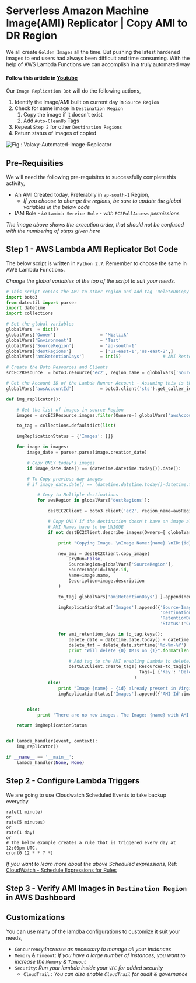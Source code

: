 # Serverless Amazon Machine Image(AMI) Replicator | Copy AMI to DR Region
We all create `Golden Images` all the time. But pushing the latest hardened images to end users had always been difficult and time consuming. With the help of AWS Lambda Functions we can accomplish in a truly automated way

#### Follow this article in [Youtube](https://www.youtube.com/watch?v=iujwfIPoEiM&list=PLxzKY3wu0_FKok5gI1v4g4S-g-PLaW9YD&index=6&t=0s)

Our `Image Replication Bot` will do the following actions,
1. Identify the Image/AMI built on current day in `Source Region`
1. Check for same image in `Destination Region`
   1. Copy the image if it doesn't exist
   1. Add `Auto-CleanUp` Tags
1. Repeat `Step 2` for other `Destination Regions`
1. Return status of images of copied

![Fig : Valaxy-Automated-Image-Replicator](https://raw.githubusercontent.com/miztiik/serverless-ami-replicator/master/images/Serverless-AMI-Replicator.jpg)

## Pre-Requisities
We will need the following pre-requisites to successfully complete this activity,
- An AMI Created today, Preferablly in `ap-south-1` Region,
  - _If you choose to change the regions, be sure to update the global variables in the below code_
- IAM Role - _i.e_ `Lambda Service Role` - _with_ `EC2FullAccess` _permissions_

_The image above shows the execution order, that should not be confused with the numbering of steps given here_

## Step 1 - AWS Lambda AMI Replicator Bot Code
The below script is written in `Python 2.7`. Remember to choose the same in AWS Lambda Functions.

_Change the global variables at the top of the script to suit your needs._
```py
# This script copies the AMI to other region and add tag 'DeleteOnCopy' with retention days specified.
import boto3
from dateutil import parser
import datetime
import collections

# Set the global variables
globalVars  = dict()
globalVars['Owner']                 = 'Miztiik'
globalVars['Environment']           = 'Test'
globalVars['SourceRegion']          = 'ap-south-1'
globalVars['destRegions']           = ['us-east-1','us-east-2',]        # List of AWS Regions to which the AMI to be copied
globalVars['amiRetentionDays']      = int(5)                # AMI Rentention days in DR/Destination Region.

# Create the Boto Resources and Clients
srcEC2Resource  = boto3.resource('ec2', region_name = globalVars['SourceRegion'])

# Get the Account ID of the Lambda Runner Account - Assuming this is the source account
globalVars['awsAccountId']          = boto3.client('sts').get_caller_identity()['Account']

def img_replicator():

    # Get the list of images in source Region
    images = srcEC2Resource.images.filter(Owners=[ globalVars['awsAccountId'] ])

    to_tag = collections.defaultdict(list)

    imgReplicationStatus = {'Images': []}

    for image in images:
        image_date = parser.parse(image.creation_date)

        # Copy ONLY today's images
        if image_date.date() == (datetime.datetime.today()).date():

        # To Copy previous day images
        # if image_date.date() == (datetime.datetime.today()-datetime.timedelta(1)).date():

            # Copy to Multiple destinations
            for awsRegion in globalVars['destRegions']:

                destEC2Client = boto3.client('ec2', region_name=awsRegion)

                # Copy ONLY if the destination doesn't have an image already with the same name
                # AMI Names have to be UNIQUE
                if not destEC2Client.describe_images(Owners=[ globalVars['awsAccountId'] ], Filters=[{'Name':'name', 'Values':[image.name]}])['Images']:

                    print "Copying Image. \nImage Name:{name} \nID:{id} \nRegion:'{dest}'".format(name=image.name,id=image.id, dest=awsRegion)

                    new_ami = destEC2Client.copy_image(
                        DryRun=False,
                        SourceRegion=globalVars['SourceRegion'],
                        SourceImageId=image.id,
                        Name=image.name,
                        Description=image.description
                    )

                    to_tag[ globalVars['amiRetentionDays'] ].append(new_ami['ImageId'])

                    imgReplicationStatus['Images'].append({'Source-Image-Id':image.id,
                                                           'Destination-Image-Id':new_ami['ImageId'],
                                                           'RetentionDays':globalVars['amiRetentionDays'],
                                                           'Status':'Copied'})

                    for ami_retention_days in to_tag.keys():
                        delete_date = datetime.date.today() + datetime.timedelta(days=globalVars['amiRetentionDays'])
                        delete_fmt = delete_date.strftime('%d-%m-%Y')
                        print "Will delete {0} AMIs on {1}".format(len(to_tag[globalVars['amiRetentionDays']]), delete_fmt)

                        # Add tag to the AMI enabling Lambda to delete/cleanUp after retention period expires
                        destEC2Client.create_tags( Resources=to_tag[globalVars['amiRetentionDays']],
                                                   Tags=[ {'Key': 'DeleteOnCopy', 'Value': delete_fmt} ]
                                                 )
                else:
                    print "Image {name} - {id} already present in Virginia Region".format( name=image.name, id=image.id )
                    imgReplicationStatus['Images'].append({'AMI-Id':image.id,'Status':'Already Exists'})


        else:
            print "There are no new images. The Image: {name} with AMI ID: {id} was created on {date}".format(name=image.name, id=image.id, date=image_date.strftime('%d-%m-%Y'))

    return imgReplicationStatus


def lambda_handler(event, context):
    img_replicator()

if __name__ == '__main__':
    lambda_handler(None, None)

```

## Step 2 - Configure Lambda Triggers
We are going to use Cloudwatch Scheduled Events to take backup everyday.
```
rate(1 minute)
or
rate(5 minutes)
or
rate(1 day)
or
# The below example creates a rule that is triggered every day at 12:00pm UTC.
cron(0 12 * * ? *)
```
_If you want to learn more about the above Scheduled expressions,_ Ref: [CloudWatch - Schedule Expressions for Rules](http://docs.aws.amazon.com/AmazonCloudWatch/latest/events/ScheduledEvents.html#RateExpressions)

## Step 3 - Verify AMI Images in `Destination Region` in AWS Dashboard

## Customizations
You can use many of the lamdba configurations to customize it suit your needs,

- `Concurrency`:_Increase as necessary to manage all your instances_
- `Memory` & `Timeout`: _If you have a large number of instances, you want to increase the `Memory` & `Timeout`_
- `Security`: _Run your lambda inside your `VPC` for added security_
  - `CloudTrail` : _You can also enable `CloudTrail` for audit & governance_

